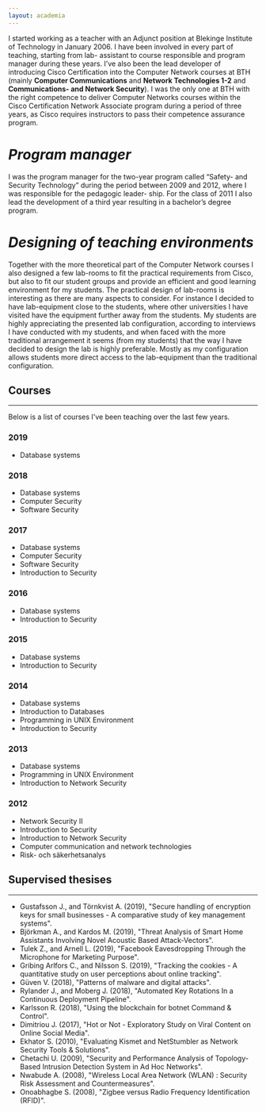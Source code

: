 ```yaml
---
layout: academia
---
```


I started working as a teacher with an Adjunct position at Blekinge Institute of Technology in January 2006. I have been involved in every part of teaching, starting from lab- assistant to course responsible and program manager during these years.
I’ve also been the lead developer of introducing Cisco Certification into the Computer Network courses at BTH (mainly **Computer Communications** and **Network Technologies 1-2** and **Communications- and Network Security**). I was the only one at BTH with the right competence to deliver Computer Networks courses within the Cisco Certification Network Associate program during a period of three years, as Cisco requires instructors to pass their competence assurance program.

# *Program manager*
I was the program manager for the two-year program called “Safety- and Security Technology” during the period between 2009 and 2012, where I was responsible for the pedagogic leader- ship. For the class of 2011 I also lead the development of a third year resulting in a bachelor’s degree program.

# *Designing of teaching environments*

Together with the more theoretical part of the Computer Network courses I also designed a few lab-rooms to fit the practical requirements from Cisco, but also to fit our student groups and provide an efficient and good learning environment for my students. The practical design of lab-rooms is interesting as there are many aspects to consider. For instance I decided to have lab-equipment close to the students, where other universities I have visited have the equipment further away from the students. My students are highly appreciating the presented lab configuration, according to interviews I have conducted with my students, and when faced with the more traditional arrangement it seems (from my students) that the way I have decided to design the lab is highly preferable. Mostly as my configuration allows students more direct access to the lab-equipment than the traditional configuration.

## Courses
---
Below is a list of courses I've been teaching over the last few years.

### 2019
 * Database systems

### 2018
 * Database systems
 * Computer Security
 * Software Security

### 2017
 * Database systems
 * Computer Security
 * Software Security
 * Introduction to Security

### 2016
 * Database systems
 * Introduction to Security

### 2015
 * Database systems
 * Introduction to Security
 

### 2014
 * Database systems
 * Introduction to Databases
 * Programming in UNIX Environment
 * Introduction to Security

### 2013
 * Database systems
 * Programming in UNIX Environment
 * Introduction to Network Security

### 2012
 * Network Security II
 * Introduction to Security 
 * Introduction to Network Security
 * Computer communication and network technologies
 * Risk- och säkerhetsanalys

## Supervised thesises
---
* Gustafsson J., and Törnkvist A. (2019), "Secure handling of encryption keys for small businesses - A comparative study of key management systems".
* Björkman A., and Kardos M. (2019), "Threat Analysis of Smart Home Assistants Involving Novel Acoustic Based Attack-Vectors".
* Tulek Z., and Arnell L. (2019), "Facebook Eavesdropping Through the Microphone for Marketing Purpose". 
* Gribing Arlfors C., and Nilsson S. (2019), "Tracking the cookies - A quantitative study on user perceptions about online tracking".
* Güven V. (2018), "Patterns of malware and digital attacks".
* Rylander J., and Moberg J. (2018), "Automated Key Rotations In a Continuous Deployment Pipeline".
* Karlsson R. (2018), "Using the blockchain for botnet Command & Control".
* Dimitriou J. (2017), "Hot or Not - Exploratory Study on Viral Content on Online Social Media".
* Ekhator S. (2010), "Evaluating Kismet and NetStumbler as Network Security Tools & Solutions".
* Chetachi U. (2009), "Security and Performance Analysis of Topology-Based Intrusion Detection System  in Ad Hoc Networks".
* Nwabude A. (2008), "Wireless Local Area Network (WLAN) : Security Risk Assessment and Countermeasures".
* Onoabhagbe S. (2008), "Zigbee versus Radio Frequency Identification (RFID)".
